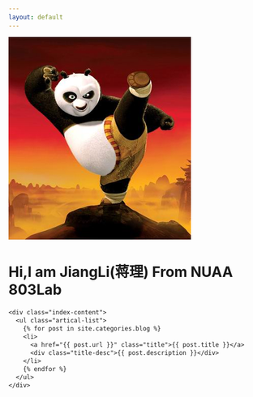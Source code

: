 ```yaml
---
layout: default
---
```


<body>
  <div class="index-wrapper">
    <div class="aside">
      <div class="info-card">
        <img src="images/P51129-124527.jpg"/>
		<h1>Hi,I am JiangLi(蒋理) From NUAA 803Lab</h1>
      </div>
      <div id="particles-js"></div>
    </div>

    <div class="index-content">
      <ul class="artical-list">
        {% for post in site.categories.blog %}
        <li>
          <a href="{{ post.url }}" class="title">{{ post.title }}</a>
          <div class="title-desc">{{ post.description }}</div>
        </li>
        {% endfor %}
      </ul>
    </div>
  </div>
</body>
